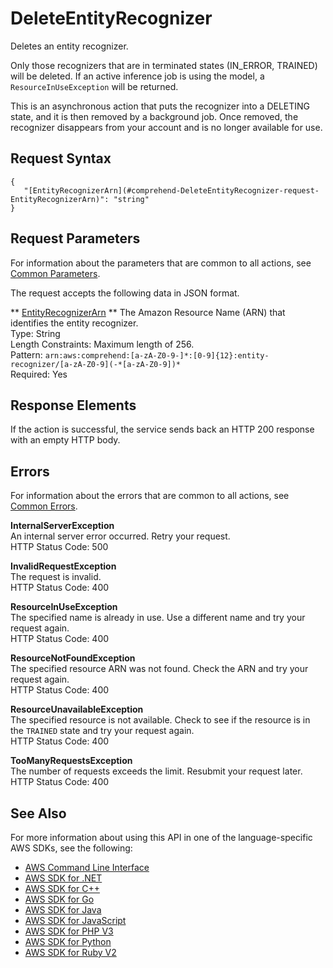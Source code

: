 # DeleteEntityRecognizer<a name="API_DeleteEntityRecognizer"></a>

Deletes an entity recognizer\.

Only those recognizers that are in terminated states \(IN\_ERROR, TRAINED\) will be deleted\. If an active inference job is using the model, a `ResourceInUseException` will be returned\.

This is an asynchronous action that puts the recognizer into a DELETING state, and it is then removed by a background job\. Once removed, the recognizer disappears from your account and is no longer available for use\. 

## Request Syntax<a name="API_DeleteEntityRecognizer_RequestSyntax"></a>

```
{
   "[EntityRecognizerArn](#comprehend-DeleteEntityRecognizer-request-EntityRecognizerArn)": "string"
}
```

## Request Parameters<a name="API_DeleteEntityRecognizer_RequestParameters"></a>

For information about the parameters that are common to all actions, see [Common Parameters](CommonParameters.md)\.

The request accepts the following data in JSON format\.

 ** [EntityRecognizerArn](#API_DeleteEntityRecognizer_RequestSyntax) **   <a name="comprehend-DeleteEntityRecognizer-request-EntityRecognizerArn"></a>
The Amazon Resource Name \(ARN\) that identifies the entity recognizer\.  
Type: String  
Length Constraints: Maximum length of 256\.  
Pattern: `arn:aws:comprehend:[a-zA-Z0-9-]*:[0-9]{12}:entity-recognizer/[a-zA-Z0-9](-*[a-zA-Z0-9])*`   
Required: Yes

## Response Elements<a name="API_DeleteEntityRecognizer_ResponseElements"></a>

If the action is successful, the service sends back an HTTP 200 response with an empty HTTP body\.

## Errors<a name="API_DeleteEntityRecognizer_Errors"></a>

For information about the errors that are common to all actions, see [Common Errors](CommonErrors.md)\.

 **InternalServerException**   
An internal server error occurred\. Retry your request\.  
HTTP Status Code: 500

 **InvalidRequestException**   
The request is invalid\.  
HTTP Status Code: 400

 **ResourceInUseException**   
The specified name is already in use\. Use a different name and try your request again\.  
HTTP Status Code: 400

 **ResourceNotFoundException**   
The specified resource ARN was not found\. Check the ARN and try your request again\.  
HTTP Status Code: 400

 **ResourceUnavailableException**   
The specified resource is not available\. Check to see if the resource is in the `TRAINED` state and try your request again\.  
HTTP Status Code: 400

 **TooManyRequestsException**   
The number of requests exceeds the limit\. Resubmit your request later\.  
HTTP Status Code: 400

## See Also<a name="API_DeleteEntityRecognizer_SeeAlso"></a>

For more information about using this API in one of the language\-specific AWS SDKs, see the following:
+  [AWS Command Line Interface](https://docs.aws.amazon.com/goto/aws-cli/comprehend-2017-11-27/DeleteEntityRecognizer) 
+  [AWS SDK for \.NET](https://docs.aws.amazon.com/goto/DotNetSDKV3/comprehend-2017-11-27/DeleteEntityRecognizer) 
+  [AWS SDK for C\+\+](https://docs.aws.amazon.com/goto/SdkForCpp/comprehend-2017-11-27/DeleteEntityRecognizer) 
+  [AWS SDK for Go](https://docs.aws.amazon.com/goto/SdkForGoV1/comprehend-2017-11-27/DeleteEntityRecognizer) 
+  [AWS SDK for Java](https://docs.aws.amazon.com/goto/SdkForJava/comprehend-2017-11-27/DeleteEntityRecognizer) 
+  [AWS SDK for JavaScript](https://docs.aws.amazon.com/goto/AWSJavaScriptSDK/comprehend-2017-11-27/DeleteEntityRecognizer) 
+  [AWS SDK for PHP V3](https://docs.aws.amazon.com/goto/SdkForPHPV3/comprehend-2017-11-27/DeleteEntityRecognizer) 
+  [AWS SDK for Python](https://docs.aws.amazon.com/goto/boto3/comprehend-2017-11-27/DeleteEntityRecognizer) 
+  [AWS SDK for Ruby V2](https://docs.aws.amazon.com/goto/SdkForRubyV2/comprehend-2017-11-27/DeleteEntityRecognizer) 